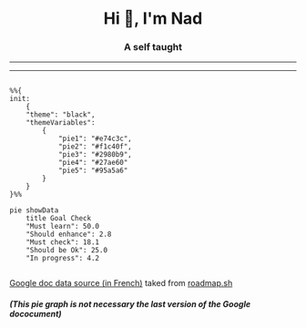 <h1 align="center">Hi 👋, I'm Nad</h1>
<h3 align="center">A self taught</h3>

---------------------
---------------------

```mermaid

%%{
init: 
    {
    "theme": "black",
    "themeVariables": 
        {   
            "pie1": "#e74c3c",
            "pie2": "#f1c40f",
            "pie3": "#2980b9",
            "pie4": "#27ae60"
            "pie5": "#95a5a6"
        }
    }
}%%

pie showData
    title Goal Check
    "Must learn": 50.0
    "Should enhance": 2.8
    "Must check": 18.1
    "Should be Ok": 25.0
    "In progress": 4.2


```
[Google doc data source (in French)](https://docs.google.com/spreadsheets/d/1j2XY_vpv0M_gYIrJ4xeTp9vO3Vr90mrW/edit?usp=sharing&ouid=117876886799053011461&rtpof=true&sd=true) taked from [roadmap.sh](https://roadmap.sh/backend) 

##### _(This pie graph is not necessary the last version of the Google dococument)_